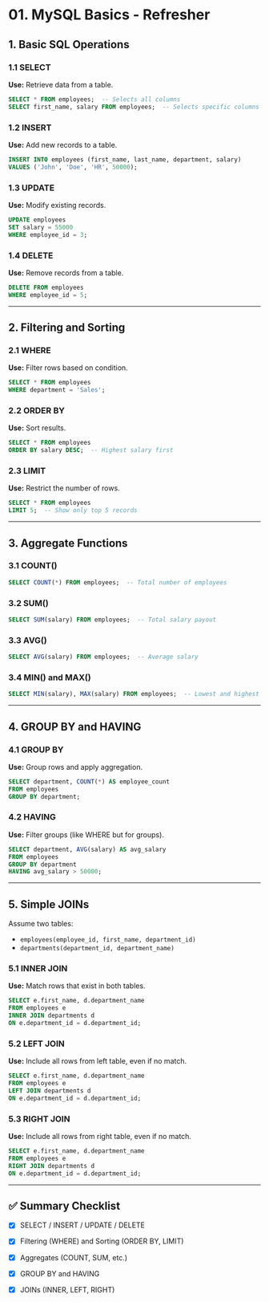 # 01. MySQL Basics - Refresher

## 1. Basic SQL Operations

### 1.1 SELECT

**Use:** Retrieve data from a table.

```sql
SELECT * FROM employees;  -- Selects all columns
SELECT first_name, salary FROM employees;  -- Selects specific columns
```

### 1.2 INSERT

**Use:** Add new records to a table.

```sql
INSERT INTO employees (first_name, last_name, department, salary)
VALUES ('John', 'Doe', 'HR', 50000);
```

### 1.3 UPDATE

**Use:** Modify existing records.

```sql
UPDATE employees
SET salary = 55000
WHERE employee_id = 3;
```

### 1.4 DELETE

**Use:** Remove records from a table.

```sql
DELETE FROM employees
WHERE employee_id = 5;
```

---

## 2. Filtering and Sorting

### 2.1 WHERE

**Use:** Filter rows based on condition.

```sql
SELECT * FROM employees
WHERE department = 'Sales';
```

### 2.2 ORDER BY

**Use:** Sort results.

```sql
SELECT * FROM employees
ORDER BY salary DESC;  -- Highest salary first
```

### 2.3 LIMIT

**Use:** Restrict the number of rows.

```sql
SELECT * FROM employees
LIMIT 5;  -- Show only top 5 records
```

---

## 3. Aggregate Functions

### 3.1 COUNT()

```sql
SELECT COUNT(*) FROM employees;  -- Total number of employees
```

### 3.2 SUM()

```sql
SELECT SUM(salary) FROM employees;  -- Total salary payout
```

### 3.3 AVG()

```sql
SELECT AVG(salary) FROM employees;  -- Average salary
```

### 3.4 MIN() and MAX()

```sql
SELECT MIN(salary), MAX(salary) FROM employees;  -- Lowest and highest salaries
```

---

## 4. GROUP BY and HAVING

### 4.1 GROUP BY

**Use:** Group rows and apply aggregation.

```sql
SELECT department, COUNT(*) AS employee_count
FROM employees
GROUP BY department;
```

### 4.2 HAVING

**Use:** Filter groups (like WHERE but for groups).

```sql
SELECT department, AVG(salary) AS avg_salary
FROM employees
GROUP BY department
HAVING avg_salary > 50000;
```

---

## 5. Simple JOINs

Assume two tables:

* `employees(employee_id, first_name, department_id)`
* `departments(department_id, department_name)`

### 5.1 INNER JOIN

**Use:** Match rows that exist in both tables.

```sql
SELECT e.first_name, d.department_name
FROM employees e
INNER JOIN departments d
ON e.department_id = d.department_id;
```

### 5.2 LEFT JOIN

**Use:** Include all rows from left table, even if no match.

```sql
SELECT e.first_name, d.department_name
FROM employees e
LEFT JOIN departments d
ON e.department_id = d.department_id;
```

### 5.3 RIGHT JOIN

**Use:** Include all rows from right table, even if no match.

```sql
SELECT e.first_name, d.department_name
FROM employees e
RIGHT JOIN departments d
ON e.department_id = d.department_id;
```

---

## ✅ Summary Checklist

* [x] SELECT / INSERT / UPDATE / DELETE
* [x] Filtering (WHERE) and Sorting (ORDER BY, LIMIT)
* [x] Aggregates (COUNT, SUM, etc.)
* [x] GROUP BY and HAVING
* [x] JOINs (INNER, LEFT, RIGHT)

